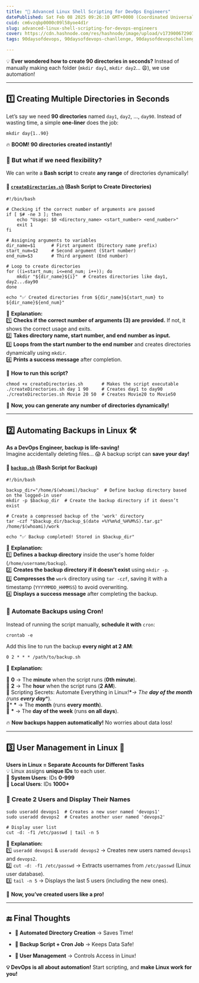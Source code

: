 ```yaml
---
title: "🐧 Advanced Linux Shell Scripting for DevOps Engineers"
datePublished: Sat Feb 08 2025 09:26:10 GMT+0000 (Coordinated Universal Time)
cuid: cm6vzqbp0000c09l58yoe4d1r
slug: advanced-linux-shell-scripting-for-devops-engineers
cover: https://cdn.hashnode.com/res/hashnode/image/upload/v1739006729072/24d4104b-7270-4c1c-83d3-956a27610c8c.jpeg
tags: 90daysofdevops, 90daysofdevops-chanllenge, 90daysofdevopschallenge

---
```


💡 **Ever wondered how to create 90 directories in seconds?** Instead of manually making each folder (`mkdir day1`, `mkdir day2`... 😩), we use automation!

---

## **1️⃣ Creating Multiple Directories in Seconds**

Let’s say we need **90 directories** named `day1`, `day2`, ..., `day90`. Instead of wasting time, a simple **one-liner** does the job:

```plaintext
mkdir day{1..90}
```

🔥 **BOOM! 90 directories created instantly!**

### **📌 But what if we need flexibility?**

We can write a **Bash script** to create **any range** of directories dynamically!

#### **📜** [`createDirectories.sh`](http://createDirectories.sh) (Bash Script to Create Directories)

```plaintext
#!/bin/bash

# Checking if the correct number of arguments are passed
if [ $# -ne 3 ]; then
    echo "Usage: $0 <directory_name> <start_number> <end_number>"
    exit 1
fi

# Assigning arguments to variables
dir_name=$1      # First argument (Directory name prefix)
start_num=$2     # Second argument (Start number)
end_num=$3       # Third argument (End number)

# Loop to create directories
for ((i=start_num; i<=end_num; i++)); do
    mkdir "${dir_name}${i}"  # Creates directories like day1, day2...day90
done

echo "✅ Created directories from ${dir_name}${start_num} to ${dir_name}${end_num}"
```

📌 **Explanation:**  
1️⃣ **Checks if the correct number of arguments (3) are provided.** If not, it shows the correct usage and exits.  
2️⃣ **Takes directory name, start number, and end number as input.**  
3️⃣ **Loops from the start number to the end number** and creates directories dynamically using `mkdir`.  
4️⃣ **Prints a success message** after completion.

📌 **How to run this script?**

```plaintext
chmod +x createDirectories.sh       # Makes the script executable
./createDirectories.sh day 1 90     # Creates day1 to day90
./createDirectories.sh Movie 20 50  # Creates Movie20 to Movie50
```

🚀 **Now, you can generate any number of directories dynamically!**

---

## **2️⃣ Automating Backups in Linux** 🛠️

**As a DevOps Engineer, backup is life-saving!**  
Imagine accidentally deleting files... 😱 A backup script can **save your day!**

#### **📜** [`backup.sh`](http://backup.sh) (Bash Script for Backup)

```plaintext
#!/bin/bash

backup_dir="/home/$(whoami)/backup"  # Define backup directory based on the logged-in user
mkdir -p $backup_dir  # Create the backup directory if it doesn’t exist

# Create a compressed backup of the 'work' directory
tar -czf "$backup_dir/backup_$(date +%Y%m%d_%H%M%S).tar.gz" /home/$(whoami)/work

echo "✅ Backup completed! Stored in $backup_dir"
```

📌 **Explanation:**  
1️⃣ **Defines a backup directory** inside the user's home folder (`/home/username/backup`).  
2️⃣ **Creates the backup directory if it doesn’t exist** using `mkdir -p`.  
3️⃣ **Compresses the** `work` directory using `tar -czf`, saving it with a timestamp (`YYYYMMDD_HHMMSS`) to avoid overwriting.  
4️⃣ **Displays a success message** after completing the backup.

### **🤖 Automate Backups using Cron!**

Instead of running the script manually, **schedule it with** `cron`:

```plaintext
crontab -e
```

Add this line to run the backup **every night at 2 AM**:

```plaintext
0 2 * * * /path/to/backup.sh
```

📌 **Explanation:**

🔹 **0** → The **minute** when the script runs (**0th minute**).  
🔹 **2** → The **hour** when the script runs (**2 AM**).  
🔹 Scripting Secrets: Automate Everything in Linux!**\****→ The* ***day of the month*** *(runs* ***every day****).  
🔹* **\*** → The **month** (runs **every month**).  
🔹 **\*** → The **day of the week** (runs **on all days**).

🔥 **Now backups happen automatically!** No worries about data loss!

---

## **3️⃣ User Management in Linux 👥**

**Users in Linux = Separate Accounts for Different Tasks**  
💡 Linux assigns **unique IDs** to each user.  
🔹 **System Users**: IDs **0-999**  
🔹 **Local Users**: IDs **1000+**

### **📌 Create 2 Users and Display Their Names**

```plaintext
sudo useradd devops1  # Creates a new user named 'devops1'
sudo useradd devops2  # Creates another user named 'devops2'

# Display user list
cut -d: -f1 /etc/passwd | tail -n 5
```

📌 **Explanation:**  
1️⃣ `useradd devops1` & `useradd devops2` → Creates new users named `devops1` and `devops2`.  
2️⃣ `cut -d: -f1 /etc/passwd` → Extracts usernames from `/etc/passwd` (Linux user database).  
3️⃣ `tail -n 5` → Displays the last 5 users (including the new ones).

🚀 **Now, you’ve created users like a pro!**

---

## **🔚 Final Thoughts**

* **📁 Automated Directory Creation** → Saves Time!
    
* **💾 Backup Script + Cron Job** → Keeps Data Safe!
    
* **👤 User Management** → Controls Access in Linux!
    

**💡 DevOps is all about automation!** Start scripting, and **make Linux work for you!**